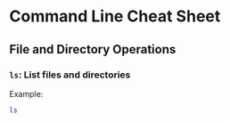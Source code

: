 # Command Line Cheat Sheet

## File and Directory Operations

### **`ls`**: List files and directories  
Example:
```bash
ls
